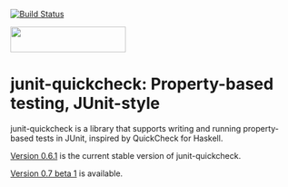 [![Build Status](https://travis-ci.org/pholser/junit-quickcheck.svg?branch=master)](https://travis-ci.org/pholser/junit-quickcheck)

<a href="http://www.yegor256.com/2015/10/17/award-2016.html">
  <img src="http://www.yegor256.com/images/award/2016/winner-pholser.png"
  style="width:203px;height:45px;"/></a>

# junit-quickcheck: Property-based testing, JUnit-style

junit-quickcheck is a library that supports writing and running property-based
tests in JUnit, inspired by QuickCheck for Haskell.

[Version 0.6.1](https://pholser.github.io/junit-quickcheck/index.html) is the
current stable version of junit-quickcheck.

[Version 0.7 beta 1](https://pholser.github.io/junit-quickcheck/site/0.7-beta-1) is available.

